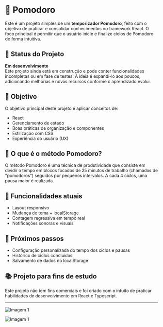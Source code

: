 # 🍅 Pomodoro

Este é um projeto simples de um **temporizador Pomodoro**, feito com o objetivo de praticar e consolidar conhecimentos no framework React. O foco principal é permitir que o usuário inicie e finalize ciclos de Pomodoro de forma intuitiva.

## 🚧 Status do Projeto

**Em desenvolvimento**  
Este projeto ainda está em construção e pode conter funcionalidades incompletas ou em fase de testes. A ideia é expandi-lo aos poucos, adicionando melhorias e novos recursos conforme o aprendizado evolui.

## 🎯 Objetivo

O objetivo principal deste projeto é aplicar conceitos de:

-  React
-  Gerenciamento de estado
-  Boas práticas de organização e componentes
-  Estilização com CSS
-  Experiência do usuário (UX)

## 🧠 O que é o método Pomodoro?

O método Pomodoro é uma técnica de produtividade que consiste em dividir o tempo em blocos focados de 25 minutos de trabalho (chamados de "pomodoros") seguidos por pequenos intervalos. A cada 4 ciclos, uma pausa maior é realizada.

## 🔧 Funcionalidades atuais

-  Layout responsivo
-  Mudança de tema + localStorage
-  Contagem regressiva em tempo real
-  Notificações sonoras e visuais

## 📌 Próximos passos

-  Configuração personalizada do tempo dos ciclos e pausas
-  Histórico de ciclos concluídos
-  Salvamento de dados no localStorage

## 📚 Projeto para fins de estudo

Este projeto não tem fins comerciais e foi criado com o intuito de praticar habilidades de desenvolvimento em React e Typescript.

---

![Imagem 1](https://i.imgur.com/R71ADnA.png)

![Imagem 1](https://i.imgur.com/NY1nA5t.png)
